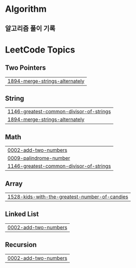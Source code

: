 # Algorithm

## 알고리즘 풀이 기록

<!---LeetCode Topics Start-->
# LeetCode Topics
## Two Pointers
|  |
| ------- |
| [1894-merge-strings-alternately](https://github.com/namest504/Algorithm/tree/master/1894-merge-strings-alternately) |
## String
|  |
| ------- |
| [1146-greatest-common-divisor-of-strings](https://github.com/namest504/Algorithm/tree/master/1146-greatest-common-divisor-of-strings) |
| [1894-merge-strings-alternately](https://github.com/namest504/Algorithm/tree/master/1894-merge-strings-alternately) |
## Math
|  |
| ------- |
| [0002-add-two-numbers](https://github.com/namest504/Algorithm/tree/master/0002-add-two-numbers) |
| [0009-palindrome-number](https://github.com/namest504/Algorithm/tree/master/0009-palindrome-number) |
| [1146-greatest-common-divisor-of-strings](https://github.com/namest504/Algorithm/tree/master/1146-greatest-common-divisor-of-strings) |
## Array
|  |
| ------- |
| [1528-kids-with-the-greatest-number-of-candies](https://github.com/namest504/Algorithm/tree/master/1528-kids-with-the-greatest-number-of-candies) |
## Linked List
|  |
| ------- |
| [0002-add-two-numbers](https://github.com/namest504/Algorithm/tree/master/0002-add-two-numbers) |
## Recursion
|  |
| ------- |
| [0002-add-two-numbers](https://github.com/namest504/Algorithm/tree/master/0002-add-two-numbers) |
<!---LeetCode Topics End-->